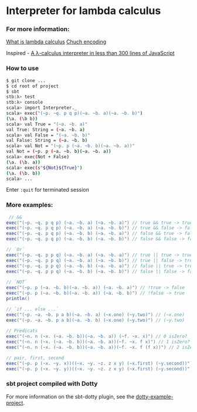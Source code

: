 # Interpreter for lambda calculus


### For more information:

[What is lambda calculus](https://en.wikipedia.org/wiki/Lambda_calculus)
[Chuch encoding](https://en.wikipedia.org/wiki/Church_encoding)

Inspired - [A λ-calculus interpreter in less than 300 lines of JavaScript](https://tadeuzagallo.com/blog/writing-a-lambda-calculus-interpreter-in-javascript/)

### How to use

```sh
$ git clone ...
$ cd root of project
$ sbt
stb:λ> test
stb:λ> console
scala> import Interpreter._
scala> exec("(~p. ~q. p q p)(~a. ~b. a)(~a. ~b. b)")
(\a. (\b b))
scala> val True = "(~a. ~b. a)"
val True: String = (~a. ~b. a)
scala> val False = "(~a. ~b. b)"
val False: String = (~a. ~b. b)
scala> val Not = "(~p. p (~a. ~b. b)(~a. ~b. a))"
val Not = (~p. p (~a. ~b. b)(~a. ~b. a))
scala> exec(Not + False)
(\a. (\b. a))
scala> exec(s"${Not}${True}")
(\a. (\b. b))
scala> ...
```
Enter `:quit` for terminated session

### More examples:

```scala
 // &&
exec("(~p. ~q. p q p) (~a. ~b. a) (~a. ~b. a)") // true && true -> true
exec("(~p. ~q. p q p) (~a. ~b. a) (~a. ~b. b)") // true && false -> false
exec("(~p. ~q. p q p) (~a. ~b. b) (~a. ~b. a)") // false && true -> false
exec("(~p. ~q. p q p) (~a. ~b. b) (~a. ~b. b)") // false && false -> false

// `Or`
exec("(~p. ~q. p p q) (~a. ~b. a) (~a. ~b. a)") // true || true -> true
exec("(~p. ~q. p p q) (~a. ~b. a) (~a. ~b. b)") // true || false -> true
exec("(~p. ~q. p p q) (~a. ~b. b) (~a. ~b. a)") // false || true -> true
exec("(~p. ~q. p p q) (~a. ~b. b) (~a. ~b. b)") // false || false -> false
    
// `NOT`
exec("(~p. p (~a. ~b. b)(~a. ~b. a)) (~a. ~b. a)") // !true -> false
exec("(~p. p (~a. ~b. b)(~a. ~b. a)) (~a. ~b. b)") // !false -> true
println()

// `if ... else ...`
exec("(~p. ~a. ~b. p a b)(~a. ~b. a) (~x.one) (~y.two)") // (~x.one)
exec("(~p. ~a. ~b. p a b)(~a. ~b. b) (~x.one) (~y.two)") // (~y.two)
    
// Predicats
exec("(~n. n (~x. (~a. ~b. b))(~a. ~b. a)) (~f. ~x. x)") // 0 isZero? -> true
exec("(~n. n (~x. (~a. ~b. b))(~a. ~b. a))(~f. ~x. f x)") // 1 isZero? -> false
exec("(~n. n (~x. (~a. ~b. b))(~a. ~b. a))(~f. ~x. f (f x))") // 2 isZero? -> false

// pair, first, second
exec("(~p. p (~x. ~y. x))((~x. ~y. ~z. z x y) (~x.first) (~y.second))") // (~x.first)
exec("(~p. p (~x. ~y. y))((~x. ~y. ~z. z x y) (~x.first) (~y.second))") // (~x.second)
```

### sbt project compiled with Dotty

For more information on the sbt-dotty plugin, see the
[dotty-example-project](https://github.com/lampepfl/dotty-example-project/blob/master/README.md).
